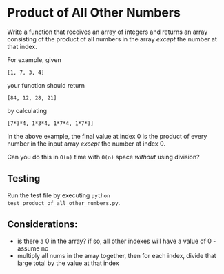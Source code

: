 # Product of All Other Numbers

Write a function that receives an array of integers and returns an array consisting of the product of all numbers in the array _except_ the number at that index.

For example, given

```
[1, 7, 3, 4]
```

your function should return

```
[84, 12, 28, 21]
```

by calculating

```
[7*3*4, 1*3*4, 1*7*4, 1*7*3]
```

In the above example, the final value at index 0 is the product of every number in the input array _except_ the number at index 0.

Can you do this in `O(n)` time with `O(n)` space _without_ using division?

## Testing

Run the test file by executing `python test_product_of_all_other_numbers.py`.

## Considerations:

- is there a 0 in the array? if so, all other indexes will have a value of 0 - assume no
- multiply all nums in the array together, then for each index, divide that large total by the value at that index

